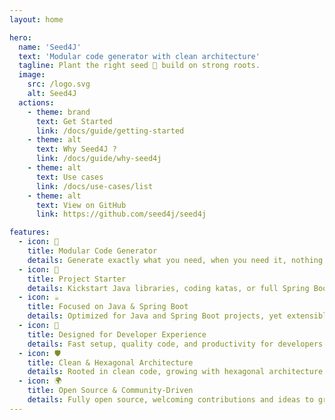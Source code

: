```yaml
---
layout: home

hero:
  name: 'Seed4J'
  text: 'Modular code generator with clean architecture'
  tagline: Plant the right seed 🌱 build on strong roots.
  image:
    src: /logo.svg
    alt: Seed4J
  actions:
    - theme: brand
      text: Get Started
      link: /docs/guide/getting-started
    - theme: alt
      text: Why Seed4J ?
      link: /docs/guide/why-seed4j
    - theme: alt
      text: Use cases
      link: /docs/use-cases/list
    - theme: alt
      text: View on GitHub
      link: https://github.com/seed4j/seed4j

features:
  - icon: 🧩
    title: Modular Code Generator
    details: Generate exactly what you need, when you need it, nothing more.
  - icon: 🚀
    title: Project Starter
    details: Kickstart Java libraries, coding katas, or full Spring Boot apps with frontend, ready for production.
  - icon: ☕
    title: Focused on Java & Spring Boot
    details: Optimized for Java and Spring Boot projects, yet extensible to other technologies.
  - icon: 🎯
    title: Designed for Developer Experience
    details: Fast setup, quality code, and productivity for developers who value craftsmanship.
  - icon: 🛡️
    title: Clean & Hexagonal Architecture
    details: Rooted in clean code, growing with hexagonal architecture.
  - icon: 🌍
    title: Open Source & Community-Driven
    details: Fully open source, welcoming contributions and ideas to grow together.
---
```

